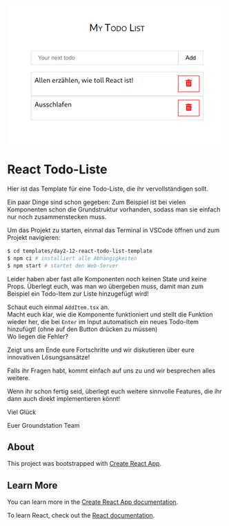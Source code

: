 <img src="images/page-opener.png" alt="React Icons">

# React Todo-Liste

Hier ist das Template für eine Todo-Liste, die ihr vervollständigen sollt.

Ein paar Dinge sind schon gegeben:
Zum Beispiel ist bei vielen Komponenten schon die Grundstruktur vorhanden, sodass man sie einfach nur noch zusammenstecken muss.

Um das Projekt zu starten, einmal das Terminal in VSCode öffnen und zum Projekt navigieren:
```sh
$ cd templates/day2-12-react-todo-list-template
$ npm ci # installiert alle Abhängigkeiten
$ npm start # startet den Web-Server
```

Leider haben aber fast alle Komponenten noch keinen State und keine Props.
Überlegt euch, was man wo übergeben muss, damit man zum Beispiel ein Todo-Item zur Liste hinzugefügt wird!

Schaut euch einmal `AddItem.tsx` an. \
Macht euch klar, wie die Komponente funktioniert und stellt die Funktion wieder her,
die bei `Enter` im Input automatisch ein neues Todo-Item hinzufügt! (ohne auf den Button drücken zu müssen) \
Wo liegen die Fehler?

Zeigt uns am Ende eure Fortschritte und wir diskutieren über eure innovativen Lösungsansätze!

Falls ihr Fragen habt, kommt einfach auf uns zu und wir besprechen alles weitere.

Wenn ihr schon fertig seid, überlegt euch weitere sinnvolle Features, die ihr dann auch direkt implementieren könnt!

Viel Glück

Euer Groundstation Team

## About

This project was bootstrapped with [Create React App](https://github.com/facebook/create-react-app).

## Learn More

You can learn more in the [Create React App documentation](https://facebook.github.io/create-react-app/docs/getting-started).

To learn React, check out the [React documentation](https://reactjs.org/).
